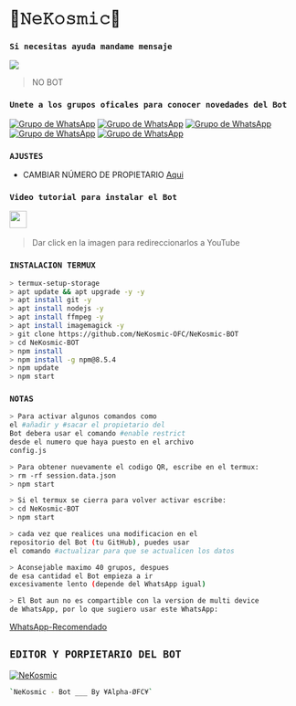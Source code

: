 # **👑𝙽𝚎𝙺𝚘𝚜𝚖𝚒𝚌👑**
### `Si necesitas ayuda mandame mensaje`
<a href="http://wa.me/34623442554" target="blank"><img src="https://img.shields.io/badge/Whatsapp-30302f?style=flat&logo=whatsapp" /></a>
> NO BOT
### `Unete a los grupos oficales para conocer novedades del Bot`
[![Grupo de WhatsApp](https://img.shields.io/badge/WhatsApp%20Group-25D366?style=for-the-badge&logo=whatsapp&logoColor=white)](https://chat.whatsapp.com/FJAu5KYaawU5ty9apbdFmy)
[![Grupo de WhatsApp](https://img.shields.io/badge/WhatsApp%20Group-25D366?style=for-the-badge&logo=whatsapp&logoColor=white)](https://chat.whatsapp.com/IVE30IhKwxsGbOunDFpOS2)
[![Grupo de WhatsApp](https://img.shields.io/badge/WhatsApp%20Group-25D366?style=for-the-badge&logo=whatsapp&logoColor=white)](https://chat.whatsapp.com/Grupo-No-Creado)
[![Grupo de WhatsApp](https://img.shields.io/badge/WhatsApp%20Group-25D366?style=for-the-badge&logo=whatsapp&logoColor=white)](https://chat.whatsapp.com/Grupo-No-Creado)
[![Grupo de WhatsApp](https://img.shields.io/badge/WhatsApp%20Group-25D366?style=for-the-badge&logo=whatsapp&logoColor=white)](https://chat.whatsapp.com/Grupo-No-Creado)

### `AJUSTES`
- CAMBIAR NÚMERO DE PROPIETARIO [Aqui](https://github.com/NeKosmic-OFC/NeKosmic-BOT/blob/master/config.js)

### `Video tutorial para instalar el Bot`
<a href="https://www.youtube.com/watch?v=dP8-aaHinBE&t=55s"><img height="30" src="https://github.com/shanduy/ShanBot/blob/main/temples/youtube-logo-6-2.png?raw=true"></a>&nbsp;&nbsp;
> Dar click en la imagen para redireccionarlos a YouTube

### `INSTALACION TERMUX`
```bash
> termux-setup-storage
> apt update && apt upgrade -y -y
> apt install git -y
> apt install nodejs -y
> apt install ffmpeg -y
> apt install imagemagick -y
> git clone https://github.com/NeKosmic-OFC/NeKosmic-BOT
> cd NeKosmic-BOT
> npm install
> npm install -g npm@8.5.4
> npm update
> npm start
```
### `NOTAS`
```bash
> Para activar algunos comandos como 
el #añadir y #sacar el propietario del 
Bot debera usar el comando #enable restrict 
desde el numero que haya puesto en el archivo 
config.js

> Para obtener nuevamente el codigo QR, escribe en el termux:
> rm -rf session.data.json
> npm start 

> Si el termux se cierra para volver activar escribe:
> cd NeKosmic-BOT
> npm start 

> cada vez que realices una modificacion en el
repositorio del Bot (tu GitHub), puedes usar 
el comando #actualizar para que se actualicen los datos

> Aconsejable maximo 40 grupos, despues 
de esa cantidad el Bot empieza a ir 
excesivamente lento (depende del WhatsApp igual)

> El Bot aun no es compartible con la version de multi device 
de WhatsApp, por lo que sugiero usar este WhatsApp:
```
[WhatsApp-Recomendado](https://download853.mediafire.com/xawpdplr7wvg/u133oxjqtiry52t/%E2%9E%A2+SOLITARIO+BUSINESS+%E2%9E%A2_2.21.19.21.apk)

## `EDITOR Y PORPIETARIO DEL BOT` 
[![NeKosmic](https://photos.app.goo.gl/6sWqC4P9RxUqCsih6)](https://photos.app.goo.gl/6sWqC4P9RxUqCsih6) 
```bash
`NeKosmic - Bot ___ By ¥Alpha-ØFC¥` 
```
